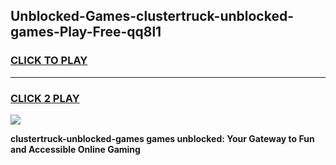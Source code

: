 
## Unblocked-Games-clustertruck-unblocked-games-Play-Free-qq8l1
<h3>
<a href="https://premium76.site?title=clustertruck-unblocked-games&ref=17A">CLICK TO PLAY</a></h3>
<hr>

<h3>
<a href="https://premium76.site?title=clustertruck-unblocked-games&ref=17A">CLICK 2 PLAY</a>
  
</h3>

<a href="https://premium76.site?title=clustertruck-unblocked-games&ref=17A"><img src="https://clearcache.store/games.png"></a>


**clustertruck-unblocked-games games unblocked: Your Gateway to Fun and Accessible Online Gaming**
